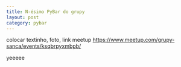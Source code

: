 ```yaml
---
title: N-ésimo PyBar do grupy
layout: post
category: pybar
---
```


colocar textinho, foto, link meetup https://www.meetup.com/grupy-sanca/events/ksqbrpyxmbpb/

yeeeee